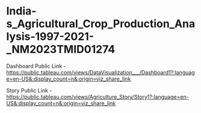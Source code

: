 # India-s_Agricultural_Crop_Production_Analysis-1997-2021-_NM2023TMID01274

Dashboard Public Link - https://public.tableau.com/views/DataVisualization___/Dashboard1?:language=en-US&:display_count=n&:origin=viz_share_link

Story Public Link - https://public.tableau.com/views/Agriculture_Story/Story1?:language=en-US&:display_count=n&:origin=viz_share_link
